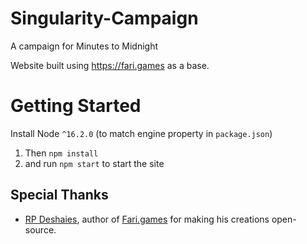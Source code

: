 # Singularity-Campaign

A campaign for Minutes to Midnight

Website built using https://fari.games as a base.

# Getting Started

Install Node `^16.2.0` (to match engine property in `package.json`)

1. Then `npm install`
2. and run `npm start` to start the site

## Special Thanks

- [RP Deshaies](https://github.com/RPDeshaies), author of [Fari.games](https://fari.games) for making his creations open-source.
